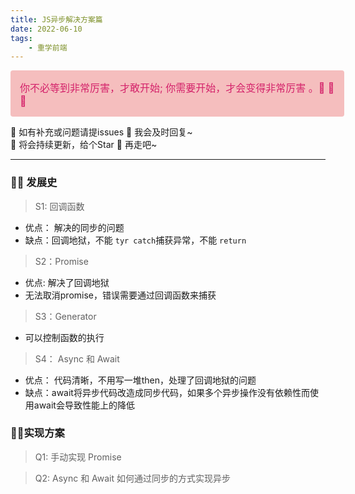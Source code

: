 ```yaml
---
title: JS异步解决方案篇
date: 2022-06-10
tags: 
	- 重学前端
---
```


<div style="width: 100%; font-size: 16px; color:#d4226a;  background: #f5bebe;  padding: 15px; border-radius: 4px; ">
你不必等到非常厉害，才敢开始;    你需要开始，才会变得非常厉害 。🤔️ 🤔️ 🤔️
</div>

🎈 如有补充或问题请提issues 🎏  我会及时回复~ <br />
🎈 将会持续更新，给个Star 🌟 再走吧~ 

***

### 🧚‍♀️ 发展史

> S1: 回调函数

   - 优点： 解决的同步的问题
   - 缺点：回调地狱，不能 `tyr catch`捕获异常，不能  `return`

> S2：Promise

   - 优点: 解决了回调地狱
   - 无法取消promise，错误需要通过回调函数来捕获

> S3：Generator

   - 可以控制函数的执行

> S4： Async 和 Await 

   - 优点： 代码清晰，不用写一堆then，处理了回调地狱的问题
   - 缺点：await将异步代码改造成同步代码，如果多个异步操作没有依赖性而使用await会导致性能上的降低

###   🧚‍♀️实现方案
> Q1: 手动实现 Promise 

> Q2:  Async 和 Await 如何通过同步的方式实现异步
